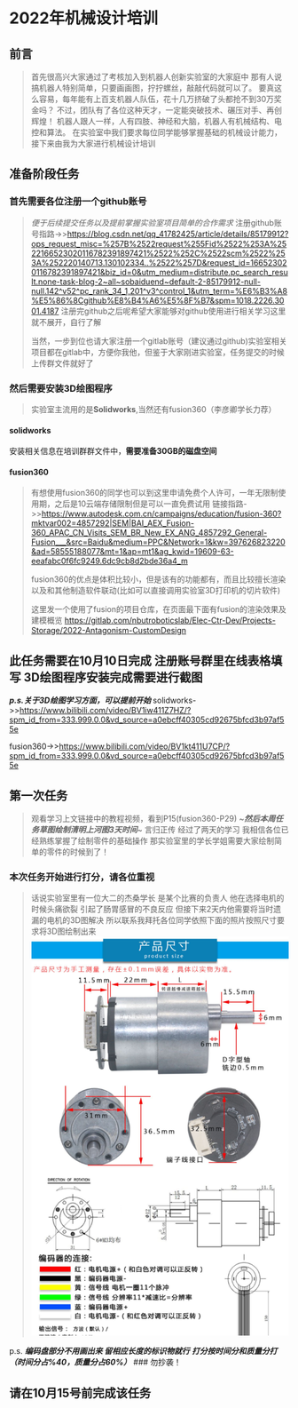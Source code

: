 # 2022年机械设计培训
## 前言
> 首先很高兴大家通过了考核加入到机器人创新实验室的大家庭中
> 那有人说搞机器人特别简单，只要画画图，拧拧螺丝，敲敲代码就可以了。
> 要真这么容易，每年能有上百支机器人队伍，花十几万挤破了头都抢不到30万奖金吗？
> 不过，团队有了各位这种天才，一定能突破技术、碾压对手、再创辉煌！
> 机器人跟人一样，人有四肢、神经和大脑，机器人有机械结构、电控和算法。
> 在实验室中我们要求每位同学能够掌握基础的机械设计能力，接下来由我为大家进行机械设计培训

## 准备阶段任务
### 首先需要各位注册一个github账号
> 
> *便于后续提交任务以及提前掌握实验室项目简单的合作需求*
注册github账号指路->>https://blog.csdn.net/qq_41782425/article/details/85179912?ops_request_misc=%257B%2522request%255Fid%2522%253A%2522166523020116782391897421%2522%252C%2522scm%2522%253A%252220140713.130102334..%2522%257D&request_id=166523020116782391897421&biz_id=0&utm_medium=distribute.pc_search_result.none-task-blog-2~all~sobaiduend~default-2-85179912-null-null.142^v52^pc_rank_34_1,201^v3^control_1&utm_term=%E6%B3%A8%E5%86%8Cgithub%E8%B4%A6%E5%8F%B7&spm=1018.2226.3001.4187
> 注册完github之后呢希望大家能够对github使用进行相关学习这里就不展开，自行了解
> 
> 当然，一步到位也请大家注册一个gitlab账号（建议通过github)实验室相关项目都在gitlab中，方便你我他，但鉴于大家刚进实验室，任务提交的时候上传群文件就好了
> 
### 然后需要安装3D绘图程序
> 实验室主流用的是**Solidworks**,当然还有fusion360（李彦卿学长力荐）
#### **solidworks**
安装相关信息在培训群群文件中，**需要准备30GB的磁盘空间**
#### **fusion360**
> 有想使用fusion360的同学也可以到这里申请免费个人许可，一年无限制使用期，之后是10云端存储限制但是可以一直免费试用
链接指路->>https://www.autodesk.com.cn/campaigns/education/fusion-360?mktvar002=4857292|SEM|BAI_AEX_Fusion-360_APAC_CN_Visits_SEM_BR_New_EX_ANG_4857292_General-Fusion___&src=Baidu&medium=PPC&Network=1&kw=397626823220&ad=58555188077&mt=1&ap=mt1&ag_kwid=19609-63-eeafabc0f6fc9249.6dc9cb8d2bde36a4_m
> 
> fusion360的优点是体积比较小，但是该有的功能都有，而且比较擅长渲染以及和其他制造软件联动(比如可以直接调用实验室3D打印机的切片软件)
> 
> 这里发一个使用了fusion的项目仓库，在页面最下面有fusion的渲染效果及建模概览
> https://gitlab.com/nbutroboticslab/Elec-Ctr-Dev/Projects-Storage/2022-Antagonism-CustomDesign
## 此任务需要在10月10日完成 注册账号群里在线表格填写 3D绘图程序安装完成需要进行截图
***p.s.关于3D绘图学习方面，可以提前开始***
solidworks->>https://www.bilibili.com/video/BV1iw411Z7HZ/?spm_id_from=333.999.0.0&vd_source=a0ebcff40305cd92675bfcd3b97af55e

fusion360->>https://www.bilibili.com/video/BV1kt411U7CP/?spm_id_from=333.999.0.0&vd_source=a0ebcff40305cd92675bfcd3b97af55e

## 第一次任务
> 观看学习上文链接中的教程视频，看到P15(fusion360-P29)
> ~***然后本周任务草图绘制清明上河图3天时间***~
> 言归正传 经过了两天的学习 我相信各位已经熟练掌握了绘制零件的基础操作
> 那实验室里的学长学姐需要大家绘制简单的零件的时候到了！
### 本次任务开始进行打分，请各位重视
> 话说实验室里有一位大二的杰桑学长 是某个比赛的负责人
> 他在选择电机的时候头痛欲裂 引起了肠胃感冒的不良反应
> 但接下来2天内他需要将当时遗漏的电机的3D图解决
> 所以联系我拜托各位同学依照下面的照片按照尺寸要求将3D图绘制出来
![dianji](https://github.com/lokiiiiiiiiii/3D-/blob/main/img/IMG_4735(20221010-211307).JPG)

p.s. ***编码盘部分不用画出来 留相应长度的标识物就行***
***打分按时间分和质量分打（时间分占%40，质量分占60%）*** ### 勿抄袭！
## 请在10月15号前完成该任务
